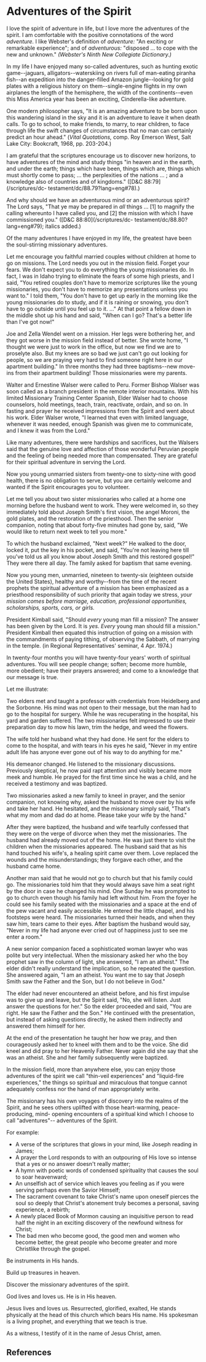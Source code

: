 # Adventures of the Spirit

I love the spirit of adventure in life, but I love more the adventures of the
spirit. I am comfortable with the positive connotations of the word
_adventure._ I like Webster's definition of _adventure:_ "An exciting or
remarkable experience"; and of _adventurous:_ "disposed ... to cope with the new
and unknown." _(Webster's Ninth New Collegiate Dictionary.)_

In my life I have enjoyed many so-called adventures, such as hunting exotic
game--jaguars, alligators--waterskiing on rivers full of man-eating piranha
fish--an expedition into the danger-filled Amazon jungle--looking for gold
plates with a religious history on them--single-engine flights in my own
airplanes the length of the hemisphere, the width of the continents--even this
Miss America year has been an exciting, Cinderella-like adventure.

One modern philosopher says, "It is an amazing adventure to be born upon this
wandering island in the sky and it is an adventure to leave it when death
calls. To go to school, to make friends, to marry, to rear children, to face
through life the swift changes of circumstances that no man can certainly
predict an hour ahead." (_Vital Quotations,_ comp. Roy Emerson West, Salt Lake
City: Bookcraft, 1968, pp. 203-204.)

I am grateful that the scriptures encourage us to discover new horizons, to
have adventures of the mind and study things "in heaven and in the earth, and
under the earth; things which have been, things which are, things which must
shortly come to pass; ... the perplexities of the nations ... ; and a knowledge
also of countries and of kingdoms." ([D&amp;C 88:79](/scriptures/dc-
testament/dc/88.79?lang=eng#78).)

And why should we have an adventurous mind or an adventurous spirit? The Lord
says, "That ye may be prepared in _all_ things ... [1] to magnify the calling
whereunto I have called you, and [2] the mission with which I have
commissioned you." ([D&amp;C 88:80](/scriptures/dc-
testament/dc/88.80?lang=eng#79); italics added.)

Of the many adventures I have enjoyed in my life, the greatest have been the
soul-stirring missionary adventures.

Let me encourage you faithful married couples without children at home to go
on missions. The Lord needs you out in the mission field. Forget your fears.
We don't expect you to do everything the young missionaries do. In fact, I was
in Idaho trying to eliminate the fears of some high priests, and I said, "You
retired couples don't have to memorize scriptures like the young missionaries,
you don't have to memorize any presentations unless you want to." I told them,
"You don't have to get up early in the morning like the young missionaries do
to study, and if it is raining or snowing, you don't have to go outside until
you feel up to it. ..." At that point a fellow down in the middle shot up his
hand and said, "When can I go? That's a better life than I've got now!"

Joe and Zella Wendel went on a mission. Her legs were bothering her, and they
got worse in the mission field instead of better. She wrote home, "I thought
we were just to work in the office, but now we find we are to proselyte also.
But my knees are so bad we just can't go out looking for people, so we are
praying very hard to find someone right here in our apartment building." In
three months they had three baptisms--new move-ins from their apartment
building! Those missionaries were my parents.

Walter and Ernestine Walser were called to Peru. Former Bishop Walser was soon
called as a branch president in the remote interior mountains. With his
limited Missionary Training Center Spanish, Elder Walser had to choose
counselors, hold meetings, teach, train, reactivate, ordain, and so on. In
fasting and prayer he received impressions from the Spirit and went about his
work. Elder Walser wrote, "I learned that even with limited language, whenever
it was needed, enough Spanish was given me to communicate, and I knew it was
from the Lord."

Like many adventures, there were hardships and sacrifices, but the Walsers
said that the genuine love and affection of those wonderful Peruvian people
and the feeling of being needed more than compensated. They are grateful for
their spiritual adventure in serving the Lord.

Now you young unmarried sisters from twenty-one to sixty-nine with good
health, there is no obligation to serve, but you are certainly welcome and
wanted if the Spirit encourages you to volunteer.

Let me tell you about two sister missionaries who called at a home one morning
before the husband went to work. They were welcomed in, so they immediately
told about Joseph Smith's first vision, the angel Moroni, the gold plates, and
the restoration of the priesthood. Then the senior companion, noting that
about forty-five minutes had gone by, said, "We would like to return next week
to tell you more."

To which the husband exclaimed, "Next week?" He walked to the door, locked it,
put the key in his pocket, and said, "You're not leaving here till you've told
us all you know about Joseph Smith and this restored gospel!" They were there
all day. The family asked for baptism that same evening.

Now you young men, unmarried, nineteen to twenty-six (eighteen outside the
United States), healthy and worthy--from the time of the recent prophets the
spiritual adventure of a mission has been emphasized as a priesthood
responsibility of such priority that again today we stress, _your mission
comes before marriage, education, professional opportunities, scholarships,
sports, cars, or girls._

President Kimball said, "Should _every_ young man fill a mission? The answer
has been given by the Lord. It is _yes. Every_ young man should fill a
mission." President Kimball then equated this instruction of going on a
mission with the commandments of paying tithing, of observing the Sabbath, of
marrying in the temple. (in Regional Representatives' seminar, 4 Apr. 1974.)

In twenty-four months you will have twenty-four years' worth of spiritual
adventures. You will see people change; soften; become more humble, more
obedient; have their prayers answered; and come to a knowledge that our
message is true.

Let me illustrate:

Two elders met and taught a professor with credentials from Heidelberg and the
Sorbonne. His mind was not open to their message, but the man had to go to the
hospital for surgery. While he was recuperating in the hospital, his yard and
garden suffered. The two missionaries felt impressed to use their preparation
day to mow his lawn, trim the hedge, and weed the flowers.

The wife told her husband what they had done. He sent for the elders to come
to the hospital, and with tears in his eyes he said, "Never in my entire adult
life has anyone ever gone out of his way to do anything for me."

His demeanor changed. He listened to the missionary discussions. Previously
skeptical, he now paid rapt attention and visibly became more meek and humble.
He prayed for the first time since he was a child, and he received a testimony
and was baptized.

Two missionaries asked a new family to kneel in prayer, and the senior
companion, not knowing why, asked the husband to move over by his wife and
take her hand. He hesitated, and the missionary simply said, "That's what my
mom and dad do at home. Please take your wife by the hand."

After they were baptized, the husband and wife tearfully confessed that they
were on the verge of divorce when they met the missionaries. The husband had
already moved out of the home. He was just there to visit the children when
the missionaries appeared. The husband said that as his hand touched his
wife's, a healing spirit came over them. Love replaced the wounds and the
misunderstandings; they forgave each other, and the husband came home.

Another man said that he would not go to church but that his family could go.
The missionaries told him that they would always save him a seat right by the
door in case he changed his mind. One Sunday he was prompted to go to church
even though his family had left without him. From the foyer he could see his
family seated with the missionaries and a space at the end of the pew vacant
and easily accessible. He entered the little chapel, and his footsteps were
heard. The missionaries turned their heads, and when they saw him, tears came
to their eyes. After baptism the husband would say, "Never in my life had
anyone ever cried out of happiness just to see me enter a room."

A new senior companion faced a sophisticated woman lawyer who was polite but
very intellectual. When the missionary asked her who the boy prophet saw in
the column of light, she answered, "I am an atheist." The elder didn't really
understand the implication, so he repeated the question. She answered again,
"I am an atheist. You want me to say that Joseph Smith saw the Father and the
Son, but I do not believe in God."

The elder had never encountered an atheist before, and his first impulse was
to give up and leave, but the Spirit said, "No, she will listen. Just answer
the questions for her." So the elder proceeded and said, "You are right. He
saw the Father and the Son." He continued with the presentation, but instead
of asking questions directly, he asked them indirectly and answered them
himself for her.

At the end of the presentation he taught her how we pray, and then
courageously asked her to kneel with them and to be the voice. She did kneel
and did pray to her Heavenly Father. Never again did she say that she was an
atheist. She and her family subsequently were baptized.

In the mission field, more than anywhere else, you can enjoy those adventures
of the spirit we call "thin-veil experiences" and "liquid-fire experiences,"
the things so spiritual and miraculous that tongue cannot adequately confess
nor the hand of man appropriately write.

The missionary has his own voyages of discovery into the realms of the Spirit,
and he sees others uplifted with those heart-warming, peace-producing, mind-
opening encounters of a spiritual kind which I choose to call "adventures"--
adventures of the Spirit.

For example:

  * A verse of the scriptures that glows in your mind, like Joseph reading in James; 
  * A prayer the Lord responds to with an outpouring of His love so intense that a yes or no answer doesn't really matter; 
  * A hymn with poetic words of condensed spirituality that causes the soul to soar heavenward; 
  * An unselfish act of service which leaves you feeling as if you were serving perhaps even the Savior Himself; 
  * The sacrament covenant to take Christ's name upon oneself pierces the soul so deeply that Christ's atonement truly becomes a personal, saving experience, a rebirth; 
  * A newly placed Book of Mormon causing an inquisitive person to read half the night in an exciting discovery of the newfound witness for Christ; 
  * The bad men who become good, the good men and women who become better, the great people who become greater and more Christlike through the gospel. 

Be instruments in His hands.

Build up treasures in heaven.

Discover the missionary adventures of the spirit.

God lives and loves us. He is in His heaven.

Jesus lives and loves us. Resurrected, glorified, exalted, He stands
physically at the head of this church which bears His name. His spokesman is a
living prophet, and everything that we teach is true.

As a witness, I testify of it in the name of Jesus Christ, amen.

## References

